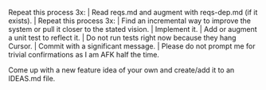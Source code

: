 Repeat this process 3x:
|    Read reqs.md and augment with reqs-dep.md (if it exists).
|    Repeat this process 3x:
|        Find an incremental way to improve the system or pull it closer to the stated vision.
|        Implement it.
|        Add or augment a unit test to reflect it.
|        Do not run tests right now because they hang Cursor.
|    Commit with a significant message.
|    Please do not prompt me for trivial confirmations as I am AFK half the time.

Come up with a new feature idea of your own and create/add it to an IDEAS.md file.
